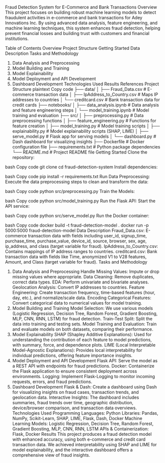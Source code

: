Fraud Detection System for E-Commerce and Bank Transactions
Overview
This project focuses on building robust machine learning models to detect fraudulent activities in e-commerce and bank transactions for Adey Innovations Inc. By using advanced data analysis, feature engineering, and machine learning techniques, this system enhances fraud detection, helping prevent financial losses and building trust with customers and financial institutions.

Table of Contents
Overview
Project Structure
Getting Started
Data Description
Tasks and Methodology
1. Data Analysis and Preprocessing
2. Model Building and Training
3. Model Explainability
4. Model Deployment and API Development
5. Dashboard Development
Technologies Used
Results
References
Project Structure
plaintext
Copy code
├── data/
│   ├── Fraud_Data.csv              # E-commerce transaction data
│   ├── IpAddress_to_Country.csv    # Maps IP addresses to countries
│   └── creditcard.csv              # Bank transaction data for credit cards
├── notebooks/
│   ├── data_analysis.ipynb         # Data analysis and feature engineering steps
│   └── model_training.ipynb        # Model training and evaluation
├── src/
│   ├── preprocessing.py            # Data preprocessing functions
│   ├── feature_engineering.py      # Functions for feature creation
│   ├── model_training.py           # Model training scripts
│   ├── explainability.py           # Model explainability scripts (SHAP, LIME)
│   ├── serve_model.py              # Flask app for serving models
│   └── dashboard.py                # Dash dashboard for visualizing insights
├── Dockerfile                      # Docker configuration file
├── requirements.txt                # Python package dependencies
└── README.md                       # Project README file
Getting Started
Clone the repository:

bash
Copy code
git clone <repository-url>
cd fraud-detection-system
Install dependencies:

bash
Copy code
pip install -r requirements.txt
Run Data Preprocessing: Execute the data preprocessing steps to clean and transform the data:

bash
Copy code
python src/preprocessing.py
Train the Models:

bash
Copy code
python src/model_training.py
Run the Flask API: Start the API service:

bash
Copy code
python src/serve_model.py
Run the Docker container:

bash
Copy code
docker build -t fraud-detection-model .
docker run -p 5000:5000 fraud-detection-model
Data Description
Fraud_Data.csv: E-commerce transaction data with fields including user_id, signup_time, purchase_time, purchase_value, device_id, source, browser, sex, age, ip_address, and class (target variable for fraud).
IpAddress_to_Country.csv: Contains mappings of IP address ranges to countries.
creditcard.csv: Bank transaction data with fields like Time, anonymized V1 to V28 features, Amount, and Class (target variable for fraud).
Tasks and Methodology
1. Data Analysis and Preprocessing
Handle Missing Values: Impute or drop missing values where appropriate.
Data Cleaning: Remove duplicates, correct data types.
EDA: Perform univariate and bivariate analyses.
Geolocation Analysis: Convert IP addresses to countries.
Feature Engineering: Create transaction frequency, time-based features (hour, day, etc.), and normalize/scale data.
Encoding Categorical Features: Convert categorical data to numerical values for model training.
2. Model Building and Training
Model Selection: We use various models (Logistic Regression, Decision Tree, Random Forest, Gradient Boosting, MLP, CNN, RNN, LSTM) for fraud detection.
Train-Test Split: Split the data into training and testing sets.
Model Training and Evaluation: Train and evaluate models on both datasets, comparing their performance.
3. Model Explainability
SHAP (Shapley Additive Explanations): Used for understanding the contribution of each feature to model predictions, with summary, force, and dependence plots.
LIME (Local Interpretable Model-Agnostic Explanations): Provides local interpretability for individual predictions, offering feature importance insights.
4. Model Deployment and API Development
Flask API: Serve the model as a REST API with endpoints for fraud predictions.
Docker: Containerize the Flask application to ensure consistent deployment across environments.
Logging: Implement Flask-Logging to monitor incoming requests, errors, and fraud predictions.
5. Dashboard Development
Flask & Dash: Create a dashboard using Dash for visualizing insights on fraud cases, transaction trends, and geolocation data.
Interactive Insights: The dashboard includes summaries, fraud trends over time, geographic distribution, device/browser comparison, and transaction data overviews.
Technologies Used
Programming Languages: Python
Libraries: Pandas, NumPy, Scikit-Learn, SHAP, LIME, Flask, Dash, Docker
Machine Learning Models: Logistic Regression, Decision Tree, Random Forest, Gradient Boosting, MLP, CNN, RNN, LSTM
APIs & Containerization: Flask, Docker
Results
This project produces a fraud detection model with enhanced accuracy, using both e-commerce and credit card transaction data. We achieved interpretability using SHAP and LIME for model explainability, and the interactive dashboard offers a comprehensive view of fraud insights.